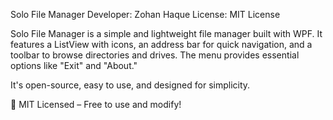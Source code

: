 Solo File Manager
Developer: Zohan Haque
License: MIT License

Solo File Manager is a simple and lightweight file manager built with WPF. It features a ListView with icons, an address bar for quick navigation, and a toolbar to browse directories and drives. The menu provides essential options like "Exit" and "About."

It's open-source, easy to use, and designed for simplicity.

🚀 MIT Licensed – Free to use and modify!
